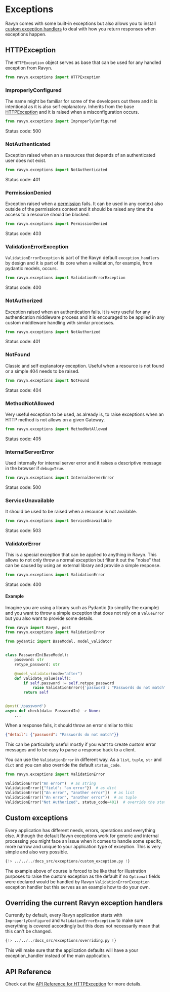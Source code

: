 # Exceptions

Ravyn comes with some built-in exceptions but also allows you to install
[custom exception handlers](./exception-handlers.md) to deal with how you return responses when exceptions happen.

## HTTPException

The `HTTPException` object serves as base that can be used for any handled exception from Ravyn.

```python
from ravyn.exceptions import HTTPException
```

### ImproperlyConfigured

The name might be familiar for some of the developers out there and it is intentional as it is also self explanatory.
Inherits from the base [HTTPException](#httpexception) and it is raised when a misconfiguration occurs.

```python
from ravyn.exceptions import ImproperlyConfigured
```

Status code: 500

### NotAuthenticated

Exception raised when an a resources that depends of an authenticated user does not exist.

```python
from ravyn.exceptions import NotAuthenticated
```

Status code: 401

### PermissionDenied

Exception raised when a [permission](./permissions/index.md) fails. It can be used in any context also outside of the
permissions context and it should be raised any time the access to a resource should be blocked.

```python
from ravyn.exceptions import PermissionDenied
```

Status code: 403

### ValidationErrorException

`ValidationErrorException` is part of the Ravyn default `exception_handlers` by design and it is part of its core when
a validation, for example, from pydantic models, occurs.

```python
from ravyn.exceptions import ValidationErrorException
```

Status code: 400

### NotAuthorized

Exception raised when an authentication fails. It is very useful for any authentication middleware process and it is
encouraged to be applied in any custom middleware handling with similar processes.

```python
from ravyn.exceptions import NotAuthorized
```

Status code: 401

### NotFound

Classic and self explanatory exception. Useful when a resource is not found or a simple 404 needs to be raised.

```python
from ravyn.exceptions import NotFound
```

Status code: 404

### MethodNotAllowed

Very useful exception to be used, as already is, to raise exceptions when an HTTP method is not allows on a given
Gateway.

```python
from ravyn.exceptions import MethodNotAllowed
```

Status code: 405

### InternalServerError

Used internally for internal server error and it raises a descriptive message in the browser if `debug=True`.

```python
from ravyn.exceptions import InternalServerError
```

Status code: 500

### ServiceUnavailable

It should be used to be raised when a resource is not available.

```python
from ravyn.exceptions import ServiceUnavailable
```

Status code: 503


### ValidatorError

This is a special exception that can be applied to anything in Ravyn. This allows to not only throw a normal
exception but filter it out the "noise" that can be caused by using an external library and provide a simple response.

```python
from ravyn.exceptions import ValidationError
```

Status code: 400

#### Example

Imagine you are using a library such as Pydantic (to simplify the example) and you want to throw a simple exception
that does not rely on a `ValueError` but you also want to provide some details.

```python
from ravyn import Ravyn, post
from ravyn.exceptions import ValidationError

from pydantic import BaseModel, model_validator


class PasswordIn(BaseModel):
    password: str
    retype_password: str

    @model_validator(mode="after")
    def validate_value(self):
        if self.password != self.retype_password
            raise ValidationError({'password': "Passwords do not match"})
        return self


@post('/password')
async def check(data: PasswordIn) -> None:
    ...
```

When a response fails, it should throw an error similar to this:

```json
{"detail": {"password": "Passwords do not match"}}
```

This can be particularly useful mostly if you want to create custom error messages and to be easy to parse a response
back to a client.

You can use the `ValidationError` in different way. As a `list`, `tuple`, `str` and `dict` and you can also override the
default `status_code`.

```python
from ravyn.exceptions import ValidationError

ValidationError("An error")  # as string
ValidationError({"field": "an error"})  # as dict
ValidationError(["An error", "another error"])  # as list
ValidationError(("An error", "another error"))  # as tuple
ValidationError("Not Authorized", status_code=401)  # override the status_code
```

## Custom exceptions

Every application has different needs, errors, operations and everything else. Although the default Ravyn exceptions
work for generic and internal processing you might face an issue when it comes to handle some specifc, more narrow and
unique to your application type of exception. This is very simple and also very possible.

```python
{!> ../../../docs_src/exceptions/custom_exception.py !}
```

The example above of course is forced to be like that for illustration purposes to raise the custom exception as the
default if no `Optional` fields were declared would be handled by Ravyn `ValidationErrorException` exception
handler but this serves as an example how to do your own.

## Overriding the current Ravyn exception handlers

Currently by default, every Ravyn application starts with `ImproperlyConfigured` and `ValidationErrorException`
to make sure everything is covered accordingly but this does not necessarily mean that this can't be changed.

```python hl_lines="18 42 61-62"
{!> ../../../docs_src/exceptions/overriding.py !}
```

This will make sure that the application defaults will have a your exception_handler instead of the main application.

## API Reference

Check out the [API Reference for HTTPException](./references/exceptions.md) for more details.

